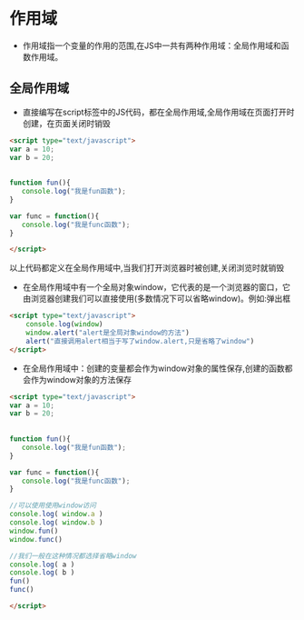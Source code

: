 # 作用域

* 作用域指一个变量的作用的范围,在JS中一共有两种作用域：全局作用域和函数作用域。

## 全局作用域

* 直接编写在script标签中的JS代码，都在全局作用域,全局作用域在页面打开时创建，在页面关闭时销毁

```html
<script type="text/javascript">
var a = 10;
var b = 20;
	
			
function fun(){
   console.log("我是fun函数");
}

var func = function(){
   console.log("我是func函数");
}

</script>
```

以上代码都定义在全局作用域中,当我们打开浏览器时被创建,关闭浏览时就销毁

* 在全局作用域中有一个全局对象window，它代表的是一个浏览器的窗口，它由浏览器创建我们可以直接使用(多数情况下可以省略window)。例如:弹出框

```html
<script type="text/javascript">
	console.log(window)
	window.alert("alert是全局对象window的方法")
	alert("直接调用alert相当于写了window.alert,只是省略了window")
</script>
```

* 在全局作用域中：创建的变量都会作为window对象的属性保存,创建的函数都会作为window对象的方法保存

```html
<script type="text/javascript">
var a = 10;
var b = 20;
	
			
function fun(){
   console.log("我是fun函数");
}

var func = function(){
   console.log("我是func函数");
}

//可以使用使用window访问
console.log( window.a ) 
console.log( window.b )
window.fun()
window.func()

//我们一般在这种情况都选择省略window
console.log( a ) 
console.log( b )
fun()
func()

</script>
```